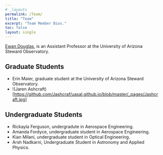 ```yaml
---
# _layouts
permalink: /Team/
title: "Team"
excerpt: "Team Member Bios."
toc: false
layout: single
---
```


[Ewan Douglas](https://www.as.arizona.edu/people/faculty/ewan-douglas), is an Assistant Professor at the University of Arizona Steward Observatory.

## Graduate Students
- Erin Maier, graduate student at the University of Arizona Steward Observatory.
- !(Jaren Ashcraft)[https://github.com/Jashcraf/uasal.github.io/blob/master/_pages/Jashcraft.jpg]

## Undergraduate Students

- Rickayla Ferguson, undergradute in Aerospace Engineering.
- Amanda Fordyce, undergraduate student in Aerospace Engineering.
- Kian Milani, undergraduate student in Optical Engineering.
- Arsh Nadkarni, Undergraduate Student in Astronomy and Applied Physics.
